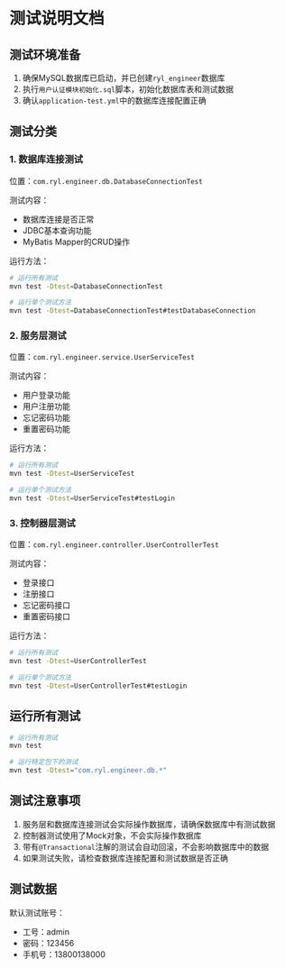 # 测试说明文档

## 测试环境准备

1. 确保MySQL数据库已启动，并已创建`ryl_engineer`数据库
2. 执行`用户认证模块初始化.sql`脚本，初始化数据库表和测试数据
3. 确认`application-test.yml`中的数据库连接配置正确

## 测试分类

### 1. 数据库连接测试

位置：`com.ryl.engineer.db.DatabaseConnectionTest`

测试内容：
- 数据库连接是否正常
- JDBC基本查询功能
- MyBatis Mapper的CRUD操作

运行方法：
```bash
# 运行所有测试
mvn test -Dtest=DatabaseConnectionTest

# 运行单个测试方法
mvn test -Dtest=DatabaseConnectionTest#testDatabaseConnection
```

### 2. 服务层测试

位置：`com.ryl.engineer.service.UserServiceTest`

测试内容：
- 用户登录功能
- 用户注册功能
- 忘记密码功能
- 重置密码功能

运行方法：
```bash
# 运行所有测试
mvn test -Dtest=UserServiceTest

# 运行单个测试方法
mvn test -Dtest=UserServiceTest#testLogin
```

### 3. 控制器层测试

位置：`com.ryl.engineer.controller.UserControllerTest`

测试内容：
- 登录接口
- 注册接口
- 忘记密码接口
- 重置密码接口

运行方法：
```bash
# 运行所有测试
mvn test -Dtest=UserControllerTest

# 运行单个测试方法
mvn test -Dtest=UserControllerTest#testLogin
```

## 运行所有测试

```bash
# 运行所有测试
mvn test

# 运行特定包下的测试
mvn test -Dtest="com.ryl.engineer.db.*"
```

## 测试注意事项

1. 服务层和数据库连接测试会实际操作数据库，请确保数据库中有测试数据
2. 控制器测试使用了Mock对象，不会实际操作数据库
3. 带有`@Transactional`注解的测试会自动回滚，不会影响数据库中的数据
4. 如果测试失败，请检查数据库连接配置和测试数据是否正确

## 测试数据

默认测试账号：
- 工号：admin
- 密码：123456
- 手机号：13800138000 